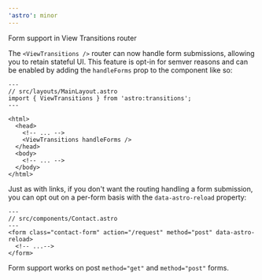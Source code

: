 ```yaml
---
'astro': minor
---
```


Form support in View Transitions router

The `<ViewTransitions />` router can now handle form submissions, allowing you to retain stateful UI. This feature is opt-in for semver reasons and can be enabled by adding the `handleForms` prop to the component like so:

```astro
---
// src/layouts/MainLayout.astro
import { ViewTransitions } from 'astro:transitions';
---

<html>
  <head>
    <!-- ... -->
    <ViewTransitions handleForms />
  </head>
  <body>
    <!-- ... -->
  </body>
</html>
```

Just as with links, if you don't want the routing handling a form submission, you can opt out on a per-form basis with the `data-astro-reload` property:

```astro
---
// src/components/Contact.astro
---
<form class="contact-form" action="/request" method="post" data-astro-reload>
  <!-- ...-->
</form>
```

Form support works on post `method="get"` and `method="post"` forms.
